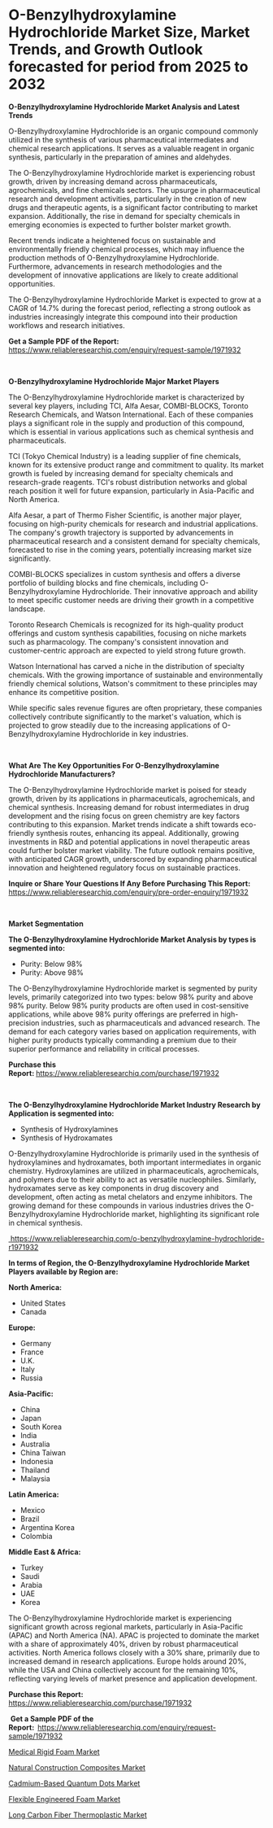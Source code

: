<p><h1>O-Benzylhydroxylamine Hydrochloride Market Size, Market Trends, and Growth Outlook forecasted for period from 2025 to 2032</h1></p><p><strong>O-Benzylhydroxylamine Hydrochloride Market Analysis and Latest Trends</strong></p>
<p><p>O-Benzylhydroxylamine Hydrochloride is an organic compound commonly utilized in the synthesis of various pharmaceutical intermediates and chemical research applications. It serves as a valuable reagent in organic synthesis, particularly in the preparation of amines and aldehydes.</p><p>The O-Benzylhydroxylamine Hydrochloride market is experiencing robust growth, driven by increasing demand across pharmaceuticals, agrochemicals, and fine chemicals sectors. The upsurge in pharmaceutical research and development activities, particularly in the creation of new drugs and therapeutic agents, is a significant factor contributing to market expansion. Additionally, the rise in demand for specialty chemicals in emerging economies is expected to further bolster market growth.</p><p>Recent trends indicate a heightened focus on sustainable and environmentally friendly chemical processes, which may influence the production methods of O-Benzylhydroxylamine Hydrochloride. Furthermore, advancements in research methodologies and the development of innovative applications are likely to create additional opportunities.</p><p>The O-Benzylhydroxylamine Hydrochloride Market is expected to grow at a CAGR of 14.7% during the forecast period, reflecting a strong outlook as industries increasingly integrate this compound into their production workflows and research initiatives.</p></p>
<p><strong>Get a Sample PDF of the Report:&nbsp;</strong> <a href="https://www.reliableresearchiq.com/enquiry/request-sample/1971932?utm_campaign=973&utm_medium=2&utm_source=Github&utm_content=ia&utm_term=04022025&utm_id=o-benzylhydroxylamine-hydrochloride">https://www.reliableresearchiq.com/enquiry/request-sample/1971932</a></p>
<p>&nbsp;</p>
<p><strong>O-Benzylhydroxylamine Hydrochloride Major Market Players</strong></p>
<p><p>The O-Benzylhydroxylamine Hydrochloride market is characterized by several key players, including TCI, Alfa Aesar, COMBI-BLOCKS, Toronto Research Chemicals, and Watson International. Each of these companies plays a significant role in the supply and production of this compound, which is essential in various applications such as chemical synthesis and pharmaceuticals.</p><p>TCI (Tokyo Chemical Industry) is a leading supplier of fine chemicals, known for its extensive product range and commitment to quality. Its market growth is fueled by increasing demand for specialty chemicals and research-grade reagents. TCI's robust distribution networks and global reach position it well for future expansion, particularly in Asia-Pacific and North America.</p><p>Alfa Aesar, a part of Thermo Fisher Scientific, is another major player, focusing on high-purity chemicals for research and industrial applications. The company's growth trajectory is supported by advancements in pharmaceutical research and a consistent demand for specialty chemicals, forecasted to rise in the coming years, potentially increasing market size significantly.</p><p>COMBI-BLOCKS specializes in custom synthesis and offers a diverse portfolio of building blocks and fine chemicals, including O-Benzylhydroxylamine Hydrochloride. Their innovative approach and ability to meet specific customer needs are driving their growth in a competitive landscape.</p><p>Toronto Research Chemicals is recognized for its high-quality product offerings and custom synthesis capabilities, focusing on niche markets such as pharmacology. The company's consistent innovation and customer-centric approach are expected to yield strong future growth.</p><p>Watson International has carved a niche in the distribution of specialty chemicals. With the growing importance of sustainable and environmentally friendly chemical solutions, Watson's commitment to these principles may enhance its competitive position.</p><p>While specific sales revenue figures are often proprietary, these companies collectively contribute significantly to the market's valuation, which is projected to grow steadily due to the increasing applications of O-Benzylhydroxylamine Hydrochloride in key industries.</p></p>
<p>&nbsp;</p>
<p><strong>What Are The Key Opportunities For O-Benzylhydroxylamine Hydrochloride Manufacturers?</strong></p>
<p><p>The O-Benzylhydroxylamine Hydrochloride market is poised for steady growth, driven by its applications in pharmaceuticals, agrochemicals, and chemical synthesis. Increasing demand for robust intermediates in drug development and the rising focus on green chemistry are key factors contributing to this expansion. Market trends indicate a shift towards eco-friendly synthesis routes, enhancing its appeal. Additionally, growing investments in R&D and potential applications in novel therapeutic areas could further bolster market viability. The future outlook remains positive, with anticipated CAGR growth, underscored by expanding pharmaceutical innovation and heightened regulatory focus on sustainable practices.</p></p>
<p><strong>Inquire or Share Your Questions If Any Before Purchasing This Report:</strong> <a href="https://www.reliableresearchiq.com/enquiry/pre-order-enquiry/1971932?utm_campaign=973&utm_medium=2&utm_source=Github&utm_content=ia&utm_term=04022025&utm_id=o-benzylhydroxylamine-hydrochloride">https://www.reliableresearchiq.com/enquiry/pre-order-enquiry/1971932</a></p>
<p>&nbsp;</p>
<p><strong>Market Segmentation</strong></p>
<p><strong>The O-Benzylhydroxylamine Hydrochloride Market Analysis by types is segmented into:</strong></p>
<p><ul><li>Purity: Below 98%</li><li>Purity: Above 98%</li></ul></p>
<p><p>The O-Benzylhydroxylamine Hydrochloride market is segmented by purity levels, primarily categorized into two types: below 98% purity and above 98% purity. Below 98% purity products are often used in cost-sensitive applications, while above 98% purity offerings are preferred in high-precision industries, such as pharmaceuticals and advanced research. The demand for each category varies based on application requirements, with higher purity products typically commanding a premium due to their superior performance and reliability in critical processes.</p></p>
<p><strong>Purchase this Report:&nbsp;</strong><a href="https://www.reliableresearchiq.com/purchase/1971932?utm_campaign=973&utm_medium=2&utm_source=Github&utm_content=ia&utm_term=04022025&utm_id=o-benzylhydroxylamine-hydrochloride">https://www.reliableresearchiq.com/purchase/1971932</a></p>
<p>&nbsp;</p>
<p><strong>The O-Benzylhydroxylamine Hydrochloride Market Industry Research by Application is segmented into:</strong></p>
<p><ul><li>Synthesis of Hydroxylamines</li><li>Synthesis of Hydroxamates</li></ul></p>
<p><p>O-Benzylhydroxylamine Hydrochloride is primarily used in the synthesis of hydroxylamines and hydroxamates, both important intermediates in organic chemistry. Hydroxylamines are utilized in pharmaceuticals, agrochemicals, and polymers due to their ability to act as versatile nucleophiles. Similarly, hydroxamates serve as key components in drug discovery and development, often acting as metal chelators and enzyme inhibitors. The growing demand for these compounds in various industries drives the O-Benzylhydroxylamine Hydrochloride market, highlighting its significant role in chemical synthesis.</p></p>
<p><a href="https://www.reliableresearchiq.com/o-benzylhydroxylamine-hydrochloride-r1971932?utm_campaign=973&utm_medium=2&utm_source=Github&utm_content=ia&utm_term=04022025&utm_id=o-benzylhydroxylamine-hydrochloride">&nbsp;https://www.reliableresearchiq.com/o-benzylhydroxylamine-hydrochloride-r1971932</a></p>
<p><strong>In terms of Region, the O-Benzylhydroxylamine Hydrochloride Market Players available by Region are:</strong></p>
<p>
    <p> <strong> North America: </strong>
        <ul>
            <li>United States</li>
            <li>Canada</li>
        </ul>
        </p> 
    <p> <strong> Europe: </strong>
        <ul>
            <li>Germany</li>
            <li>France</li>
            <li>U.K.</li>
            <li>Italy</li>
            <li>Russia</li>
        </ul>
        </p> 
    <p> <strong> Asia-Pacific: </strong>
        <ul>
            <li>China</li>
            <li>Japan</li>
            <li>South Korea</li>
            <li>India</li>
            <li>Australia</li>
            <li>China Taiwan</li>
            <li>Indonesia</li>
            <li>Thailand</li>
            <li>Malaysia</li>
        </ul>
        </p> 
    <p> <strong> Latin America: </strong>
        <ul>
            <li>Mexico</li>
            <li>Brazil</li>
            <li>Argentina Korea</li>
            <li>Colombia</li>
        </ul>
        </p> 
    <p> <strong> Middle East & Africa: </strong>
        <ul>
            <li>Turkey</li>
            <li>Saudi</li>
            <li>Arabia</li>
            <li>UAE</li>
            <li>Korea</li>
        </ul>
    </p>
    </p>
<p><p>The O-Benzylhydroxylamine Hydrochloride market is experiencing significant growth across regional markets, particularly in Asia-Pacific (APAC) and North America (NA). APAC is projected to dominate the market with a share of approximately 40%, driven by robust pharmaceutical activities. North America follows closely with a 30% share, primarily due to increased demand in research applications. Europe holds around 20%, while the USA and China collectively account for the remaining 10%, reflecting varying levels of market presence and application development.</p></p>
<p><strong>Purchase this Report: </strong><a href="https://www.reliableresearchiq.com/purchase/1971932?utm_campaign=973&utm_medium=2&utm_source=Github&utm_content=ia&utm_term=04022025&utm_id=o-benzylhydroxylamine-hydrochloride">https://www.reliableresearchiq.com/purchase/1971932</a></p>
<p>&nbsp;<strong>Get a Sample PDF of the Report:&nbsp;&nbsp;</strong><a href="https://www.reliableresearchiq.com/enquiry/request-sample/1971932?utm_campaign=973&utm_medium=2&utm_source=Github&utm_content=ia&utm_term=04022025&utm_id=o-benzylhydroxylamine-hydrochloride">https://www.reliableresearchiq.com/enquiry/request-sample/1971932</a></p>
<p><strong></strong></p>
<p><p><a href="https://github.com/elvutedipela/Market-Research-Report-List-1/blob/main/medical-rigid-foam-market.md?utm_campaign=973&utm_medium=2&utm_source=Github&utm_content=ia&utm_term=04022025&utm_id=o-benzylhydroxylamine-hydrochloride">Medical Rigid Foam Market</a></p><p><a href="https://github.com/nkbaroga/Market-Research-Report-List-1/blob/main/natural-construction-composites-market.md?utm_campaign=973&utm_medium=2&utm_source=Github&utm_content=ia&utm_term=04022025&utm_id=o-benzylhydroxylamine-hydrochloride">Natural Construction Composites Market</a></p><p><a href="https://github.com/chongseney974/Market-Research-Report-List-1/blob/main/cadmium-based-quantum-dots-market.md?utm_campaign=973&utm_medium=2&utm_source=Github&utm_content=ia&utm_term=04022025&utm_id=o-benzylhydroxylamine-hydrochloride">Cadmium-Based Quantum Dots Market</a></p><p><a href="https://github.com/hedbomkrahe/Market-Research-Report-List-1/blob/main/flexible-engineered-foam-market.md?utm_campaign=973&utm_medium=2&utm_source=Github&utm_content=ia&utm_term=04022025&utm_id=o-benzylhydroxylamine-hydrochloride">Flexible Engineered Foam Market</a></p><p><a href="https://github.com/lateshab69/Market-Research-Report-List-1/blob/main/long-carbon-fiber-thermoplastic-market.md?utm_campaign=973&utm_medium=2&utm_source=Github&utm_content=ia&utm_term=04022025&utm_id=o-benzylhydroxylamine-hydrochloride">Long Carbon Fiber Thermoplastic Market</a></p></p>